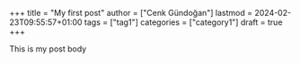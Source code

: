 +++
title = "My first post"
author = ["Cenk Gündoğan"]
lastmod = 2024-02-23T09:55:57+01:00
tags = ["tag1"]
categories = ["category1"]
draft = true
+++

This is my post body
